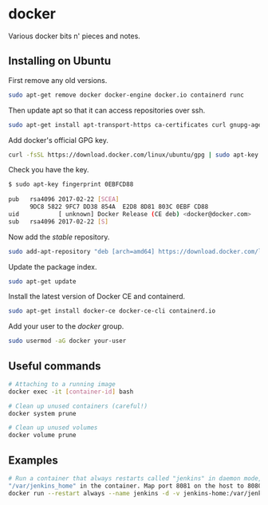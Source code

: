 # docker
Various docker bits n' pieces and notes.

## Installing on Ubuntu
First remove any old versions.
```bash
sudo apt-get remove docker docker-engine docker.io containerd runc
```
Then update apt so that it can access repositories over ssh.
```bash
sudo apt-get install apt-transport-https ca-certificates curl gnupg-agent software-properties-common
```
Add docker's official GPG key.
```bash
curl -fsSL https://download.docker.com/linux/ubuntu/gpg | sudo apt-key add -
```
Check you have the key.
```bash
$ sudo apt-key fingerprint 0EBFCD88
    
pub   rsa4096 2017-02-22 [SCEA]
      9DC8 5822 9FC7 DD38 854A  E2D8 8D81 803C 0EBF CD88
uid           [ unknown] Docker Release (CE deb) <docker@docker.com>
sub   rsa4096 2017-02-22 [S]
```
Now add the *stable* repository.
```bash
sudo add-apt-repository "deb [arch=amd64] https://download.docker.com/linux/ubuntu $(lsb_release -cs) stable"
```
Update the package index.
```bash
sudo apt-get update
```
Install the latest version of Docker CE and containerd.
```bash
sudo apt-get install docker-ce docker-ce-cli containerd.io
```
Add your user to the *docker* group.
```bash
sudo usermod -aG docker your-user
```

## Useful commands

```bash
# Attaching to a running image
docker exec -it [container-id] bash

# Clean up unused containers (careful!)
docker system prune

# Clean up unused volumes
docker volume prune
```

## Examples
```bash
# Run a container that always restarts called "jenkins" in daemon mode, with a volume called "jenkins-home" mounted to 
"/var/jenkins_home" in the container. Map port 8081 on the host to 8080 on the container and use the image tagged "mhurd/jenkins:1.0"
docker run --restart always --name jenkins -d -v jenkins-home:/var/jenkins_home -p 8081:8080 -p 50000:50000 mhurd/jenkins:1.0
```
